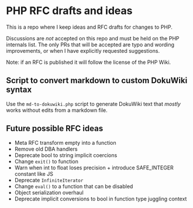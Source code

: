 # PHP RFC drafts and ideas

This is a repo where I keep ideas and RFC drafts for changes to PHP.

Discussions are *not* accepted on this repo and must be held on the PHP internals list.
The only PRs that will be accepted are typo and wording improvements,
or when I have explicitly requested suggestions.

Note: if an RFC is published it will follow the license of the PHP Wiki.

## Script to convert markdown to custom DokuWiki syntax

Use the `md-to-dokuwiki.php` script to generate DokuWiki text that *mostly* works without edits from a markdown file.

##  Future possible RFC ideas

 - Meta RFC transform empty into a function 
 - Remove old DBA handlers
 - Deprecate bool to string implicit coercions
 - Change `exit()` to function
 - Warn when int to float loses precision + introduce SAFE_INTEGER constant like JS
 - Deprecate `InfiniteIterator`
 - Change `eval()` to a function that can be disabled
 - Object serialization overhaul
 - Deprecate implicit conversions to bool in function type juggling context
